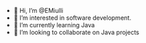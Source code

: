 - 👋 Hi, I’m @EMiulli
- 👀 I’m interested in software development.
- 🌱 I’m currently learning Java
- 💞️ I’m looking to collaborate on Java projects


<!---
EricMiulli/EricMiulli is a ✨ special ✨ repository because its `README.md` (this file) appears on your GitHub profile.
You can click the Preview link to take a look at your changes.
--->
